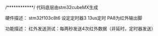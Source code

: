 /************/
代码底层由stm32cubeMX生成

硬件描述：
stm32f103c8t6 
设定定时器3 13us定时
PA8为红外输出脚

功能描述：
红外发送测试：每两秒发送4次红外数据（非延时，定时器发送）



